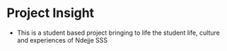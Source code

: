 # Project Insight
- This is a student based project bringing to life the student life, culture and experiences of Ndejje SSS
